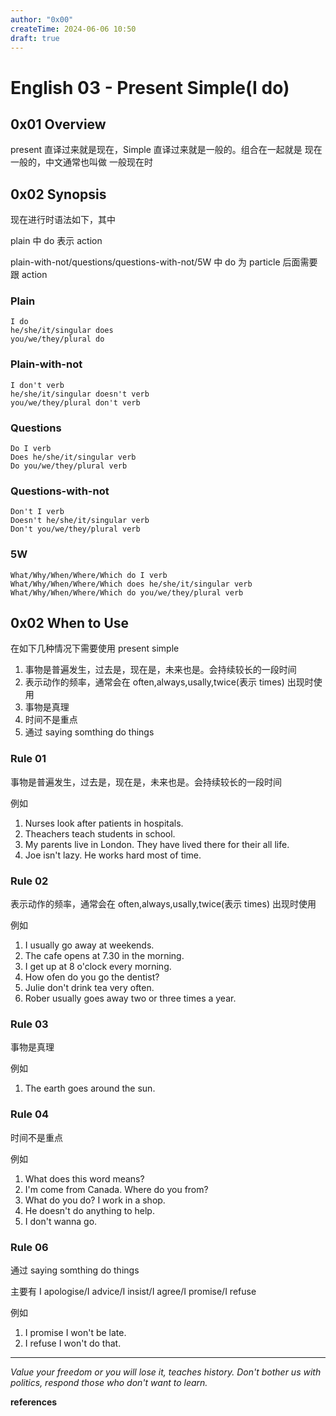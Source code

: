 ```yaml
---
author: "0x00"
createTime: 2024-06-06 10:50
draft: true
---
```


# English 03 - Present Simple(I do)

## 0x01 Overview

present 直译过来就是现在，Simple 直译过来就是一般的。组合在一起就是 现在一般的，中文通常也叫做 一般现在时

## 0x02 Synopsis

现在进行时语法如下，其中
 
plain 中 do 表示 action

plain-with-not/questions/questions-with-not/5W 中 do 为 particle 后面需要跟 action

### Plain

```
I do
he/she/it/singular does
you/we/they/plural do
```

### Plain-with-not

```
I don't verb
he/she/it/singular doesn't verb
you/we/they/plural don't verb
```

### Questions

```
Do I verb
Does he/she/it/singular verb
Do you/we/they/plural verb
```

### Questions-with-not

```
Don't I verb
Doesn't he/she/it/singular verb
Don't you/we/they/plural verb
   ```

### 5W

```
What/Why/When/Where/Which do I verb
What/Why/When/Where/Which does he/she/it/singular verb
What/Why/When/Where/Which do you/we/they/plural verb
```

## 0x02 When to Use

在如下几种情况下需要使用 present simple
1. 事物是普遍发生，过去是，现在是，未来也是。会持续较长的一段时间
2. 表示动作的频率，通常会在 often,always,usally,twice(表示 times) 出现时使用
3. 事物是真理
4. 时间不是重点
5. 通过 saying somthing do things

### Rule 01

事物是普遍发生，过去是，现在是，未来也是。会持续较长的一段时间

例如
1. Nurses look after patients in hospitals.
2. Theachers teach students in school.
3. My parents live in London. They have lived there for their all life.
4. Joe isn't lazy. He works hard most of time.

### Rule 02

表示动作的频率，通常会在 often,always,usally,twice(表示 times) 出现时使用

例如
1. I usually go away at weekends.
2. The cafe opens at 7.30 in the morning.
3. I get up at 8 o'clock every morning.
4. How ofen do you go the dentist?
5. Julie don't drink tea very often.
6. Rober usually goes away two or three times a year.


### Rule 03

事物是真理

例如
1. The earth goes around the sun.

### Rule 04

时间不是重点

例如
1. What does this word means?
2. I'm come from Canada. Where do you from?
3. What do you do? I work in a shop.
4. He doesn't do anything to help.
5. I don't wanna go.

### Rule 06

通过 saying somthing do things

主要有
I apologise/I advice/I insist/I agree/I promise/I refuse

例如
1. I promise I won't be late.
2. I refuse I won't do that.


---
*Value your freedom or you will lose it, teaches history. Don't bother us with politics, respond those who don't want to learn.*

**references**



